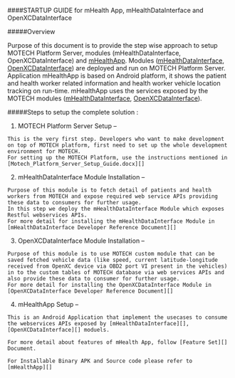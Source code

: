 

####STARTUP GUIDE for mHealth App, mHealthDataInterface and OpenXCDataInterface


#####Overview

Purpose of this document is to provide the step wise approach to setup MOTECH Platform Server, modules (mHealthDataInterface, OpenXCDataInterface) and [mHealthApp][]. Modules ([mHealthDataInterface][], [OpenXCDataInterface][]) are deployed and run on MOTECH Platform Server. Application mHealthApp is based on Android platform, it shows the patient and health worker related information and health worker vehicle location tracking on run-time. mHealthApp uses the services exposed by the MOTECH modules ([mHealthDataInterface][], [OpenXCDataInterface][]).

#####Steps to setup the complete solution :

  1. MOTECH Platform Server Setup – 
  
    This is the very first step. Developers who want to make development on top of MOTECH platform, first need to set up the whole development environment for MOTECH. 
    For setting up the MOTECH Platform, use the instructions mentioned in [Motech_Platform_Server_Setup_Guide.docx][]
  
  2. mHealthDataInterface Module Installation – 
  
    Purpose of this module is to fetch detail of patients and health workers from MOTECH and expose required web service APIs providing these data to consumers for further usage.
    In this step we deploy the mHealthDataInterface Module which exposes Restful webservices APIs. 
    For more detail for installing the mHealthDataInterface Module in [mHealthDataInterface Developer Reference Document][]
 
  3. OpenXCDataInterface Module Installation – 
  
    Purpose of this module is to use MOTECH custom module that can be saved fetched vehicle data (like speed, current latitude-longitude received from OpenXC device via OBD2 port VI present in the vehicles) in to the custom tables of MOTECH database via web services APIs and also provide these data to consumer for further usage.
    For more detail for installing the OpenXCDataInterface Module in [OpenXCDataInterface Developer Reference Document][]
  
  4. mHealthApp Setup – 
  
    This is an Android Application that implement the usecases to consume the webservices APIs exposed by [mHealthDataInterface][], [OpenXCDataInterface][] moduels.
    
    For more detail about features of mHealth App, follow [Feature Set][] Document.
    
    For Installable Binary APK and Source code please refer to [mHealthApp][] 

[Motech_Platform_Server_Setup_Guide.docx]:https://github.com/hclvipin/mHealthDataInterface/blob/master/docs/Motech_Platform_Server_Setup_Guide.docx
[mHealthDataInterface]:https://github.com/hclvipin/mHealthDataInterface
[OpenXCDataInterface]:https://github.com/hclvipin/OpenXCDataInterface
[mHealthApp]:https://github.com/hclvipin/mHealth-App
[mHealthDataInterface Developer Reference Document]:https://github.com/hclvipin/mHealthDataInterface/blob/master/docs/MOTECH_mHealthDataInterface_Developer_Reference_v2.docx
[OpenXCDataInterface Developer Reference Document]:https://github.com/hclvipin/OpenXCDataInterface/blob/master/docs/MOTECH_OpenXCDataInterface_Developer%20Reference.docx
[Feature Set]:docs/Ford_mHealth_Feature_Set.docx
